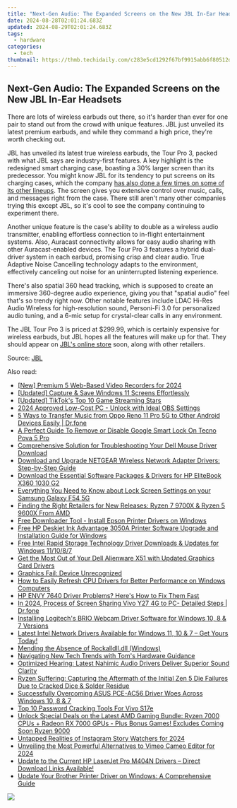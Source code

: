 ```yaml
---
title: "Next-Gen Audio: The Expanded Screens on the New JBL In-Ear Headsets"
date: 2024-08-28T02:01:24.683Z
updated: 2024-08-29T02:01:24.683Z
tags:
  - hardware
categories:
  - tech
thumbnail: https://thmb.techidaily.com/c283e5cd1292f67bf9915abb6f80512d4b71e72814dc3723834abc073685ea0d.jpg
---
```


## Next-Gen Audio: The Expanded Screens on the New JBL In-Ear Headsets

There are lots of wireless earbuds out there, so it's harder than ever for one pair to stand out from the crowd with unique features. JBL just unveiled its latest premium earbuds, and while they command a high price, they're worth checking out.

 JBL has unveiled its latest true wireless earbuds, the Tour Pro 3, packed with what JBL says are industry-first features. A key highlight is the redesigned smart charging case, boasting a 30% larger screen than its predecessor. You might know JBL for its tendency to put screens on its charging cases, which the company [has also done a few times on some of its other lineups](https://some-guidance.techidaily.com/updated-unveiling-leading-edge-vr-developers/). The screen gives you extensive control over music, calls, and messages right from the case. There still aren't many other companies trying this except JBL, so it's cool to see the company continuing to experiment there.

 Another unique feature is the case's ability to double as a wireless audio transmitter, enabling effortless connection to in-flight entertainment systems. Also, Auracast connectivity allows for easy audio sharing with other Auracast-enabled devices. The Tour Pro 3 features a hybrid dual-driver system in each earbud, promising crisp and clear audio. True Adaptive Noise Cancelling technology adapts to the environment, effectively canceling out noise for an uninterrupted listening experience.

 There's also spatial 360 head tracking, which is supposed to create an immersive 360-degree audio experience, giving you that "spatial audio" feel that's so trendy right now. Other notable features include LDAC Hi-Res Audio Wireless for high-resolution sound, Personi-Fi 3.0 for personalized audio tuning, and a 6-mic setup for crystal-clear calls in any environment.

 The JBL Tour Pro 3 is priced at $299.99, which is certainly expensive for wireless earbuds, but JBL hopes all the features will make up for that. They should appear on [JBL's online store](https://news.jbl.com/en-CEU/239681-enjoy-everywhere-entertainment-with-jbl-tour-pro-3-leading-the-next-generation-of-tws-earbuds) soon, along with other retailers.

 Source: [JBL](https://news.jbl.com/en-CEU/239681-enjoy-everywhere-entertainment-with-jbl-tour-pro-3-leading-the-next-generation-of-tws-earbuds)

<ins class="adsbygoogle"
     style="display:block"
     data-ad-format="autorelaxed"
     data-ad-client="ca-pub-7571918770474297"
     data-ad-slot="1223367746"></ins>



<ins class="adsbygoogle"
     style="display:block"
     data-ad-client="ca-pub-7571918770474297"
     data-ad-slot="8358498916"
     data-ad-format="auto"
     data-full-width-responsive="true"></ins>

<span class="atpl-alsoreadstyle">Also read:</span>
<div><ul>
<li><a href="https://remote-screen-capture.techidaily.com/new-premium-5-web-based-video-recorders-for-2024/"><u>[New] Premium 5 Web-Based Video Recorders for 2024</u></a></li>
<li><a href="https://video-screen-grab.techidaily.com/updated-capture-and-save-windows-11-screens-effortlessly/"><u>[Updated] Capture & Save Windows 11 Screens Effortlessly</u></a></li>
<li><a href="https://tiktok-video-files.techidaily.com/updated-tiktoks-top-10-game-streaming-stars/"><u>[Updated] TikTok's Top 10 Game Streaming Stars</u></a></li>
<li><a href="https://visual-screen-recording.techidaily.com/2024-approved-low-cost-pc-unlock-with-ideal-obs-settings/"><u>2024 Approved  Low-Cost PC - Unlock with Ideal OBS Settings</u></a></li>
<li><a href="https://blog-min.techidaily.com/5-ways-to-transfer-music-from-oppo-reno-11-pro-5g-to-other-android-devices-easily-drfone-by-drfone-transfer-from-android-transfer-from-android/"><u>5 Ways to Transfer Music from Oppo Reno 11 Pro 5G to Other Android Devices Easily | Dr.fone</u></a></li>
<li><a href="https://unlock-android.techidaily.com/a-perfect-guide-to-remove-or-disable-google-smart-lock-on-tecno-pova-5-pro-by-drfone-android/"><u>A Perfect Guide To Remove or Disable Google Smart Lock On Tecno Pova 5 Pro</u></a></li>
<li><a href="https://hardware-updates.techidaily.com/comprehensive-solution-for-troubleshooting-your-dell-mouse-driver-download/"><u>Comprehensive Solution for Troubleshooting Your Dell Mouse Driver Download</u></a></li>
<li><a href="https://hardware-updates.techidaily.com/download-and-upgrade-netgear-wireless-network-adapter-drivers-step-by-step-guide/"><u>Download and Upgrade NETGEAR Wireless Network Adapter Drivers: Step-by-Step Guide</u></a></li>
<li><a href="https://hardware-updates.techidaily.com/download-the-essential-software-packages-and-drivers-for-hp-elitebook-x360-1030-g2/"><u>Download the Essential Software Packages & Drivers for HP EliteBook X360 1030 G2</u></a></li>
<li><a href="https://android-unlock.techidaily.com/everything-you-need-to-know-about-lock-screen-settings-on-your-samsung-galaxy-f54-5g-by-drfone-android/"><u>Everything You Need to Know about Lock Screen Settings on your Samsung Galaxy F54 5G</u></a></li>
<li><a href="https://hardware-updates.techidaily.com/finding-the-right-retailers-for-new-releases-ryzen-7-9700x-and-ryzen-5-9600x-from-amd/"><u>Finding the Right Retailers for New Releases: Ryzen 7 9700X & Ryzen 5 9600X From AMD</u></a></li>
<li><a href="https://hardware-updates.techidaily.com/free-downloader-tool-install-epson-printer-drivers-on-windows/"><u>Free Downloader Tool - Install Epson Printer Drivers on Windows</u></a></li>
<li><a href="https://hardware-updates.techidaily.com/free-hp-deskjet-ink-advantage-3050a-printer-software-upgrade-and-installation-guide-for-windows/"><u>Free HP Deskjet Ink Advantage 3050A Printer Software Upgrade and Installation Guide for Windows</u></a></li>
<li><a href="https://hardware-updates.techidaily.com/free-intel-rapid-storage-technology-driver-downloads-and-updates-for-windows-111087/"><u>Free Intel Rapid Storage Technology Driver Downloads & Updates for Windows 11/10/8/7</u></a></li>
<li><a href="https://hardware-updates.techidaily.com/get-the-most-out-of-your-dell-alienware-x51-with-updated-graphics-card-drivers/"><u>Get the Most Out of Your Dell Alienware X51 with Updated Graphics Card Drivers</u></a></li>
<li><a href="https://graphic-issues.techidaily.com/graphics-fail-device-unrecognized/"><u>Graphics Fail: Device Unrecognized</u></a></li>
<li><a href="https://hardware-updates.techidaily.com/how-to-easily-refresh-cpu-drivers-for-better-performance-on-windows-computers/"><u>How to Easily Refresh CPU Drivers for Better Performance on Windows Computers</u></a></li>
<li><a href="https://hardware-updates.techidaily.com/hp-envy-7640-driver-problems-heres-how-to-fix-them-fast/"><u>HP ENVY 7640 Driver Problems? Here's How to Fix Them Fast</u></a></li>
<li><a href="https://screen-mirror.techidaily.com/in-2024-process-of-screen-sharing-vivo-y27-4g-to-pc-detailed-steps-drfone-by-drfone-android/"><u>In 2024, Process of Screen Sharing Vivo Y27 4G to PC- Detailed Steps | Dr.fone</u></a></li>
<li><a href="https://hardware-updates.techidaily.com/installing-logitechs-brio-webcam-driver-software-for-windows-10-8-and-7-versions/"><u>Installing Logitech's BRIO Webcam Driver Software for Windows 10, 8 & 7 Versions</u></a></li>
<li><a href="https://hardware-updates.techidaily.com/latest-intel-network-drivers-available-for-windows-11-10-and-7-get-yours-today/"><u>Latest Intel Network Drivers Available for Windows 11, 10 & 7 – Get Yours Today!</u></a></li>
<li><a href="https://windows11.techidaily.com/mending-the-absence-of-rockalldlldll-windows/"><u>Mending the Absence of Rockalldll.dll (Windows)</u></a></li>
<li><a href="https://hardware-updates.techidaily.com/navigating-new-tech-trends-with-toms-hardware-guidance/"><u>Navigating New Tech Trends with Tom's Hardware Guidance</u></a></li>
<li><a href="https://hardware-updates.techidaily.com/optimized-hearing-latest-nahimic-audio-drivers-deliver-superior-sound-clarity/"><u>Optimized Hearing: Latest Nahimic Audio Drivers Deliver Superior Sound Clarity</u></a></li>
<li><a href="https://hardware-updates.techidaily.com/ryzen-suffering-capturing-the-aftermath-of-the-initial-zen-5-die-failures-due-to-cracked-dice-and-solder-residue/"><u>Ryzen Suffering: Capturing the Aftermath of the Initial Zen 5 Die Failures Due to Cracked Dice & Solder Residue</u></a></li>
<li><a href="https://hardware-updates.techidaily.com/1722966480690-successfully-overcoming-asus-pce-ac56-driver-woes-across-windows-10-8-and-7/"><u>Successfully Overcoming ASUS PCE-AC56 Driver Woes Across Windows 10, 8 & 7</u></a></li>
<li><a href="https://android-unlock.techidaily.com/top-10-password-cracking-tools-for-vivo-s17e-by-drfone-android/"><u>Top 10 Password Cracking Tools For Vivo S17e</u></a></li>
<li><a href="https://hardware-updates.techidaily.com/unlock-special-deals-on-the-latest-amd-gaming-bundle-ryzen-7000-cpus-plus-radeon-rx-7000-gpus-plus-bonus-games-excludes-coming-soon-ryzen-9000/"><u>Unlock Special Deals on the Latest AMD Gaming Bundle: Ryzen 7000 CPUs + Radeon RX 7000 GPUs - Plus Bonus Games! Excludes Coming Soon Ryzen 9000</u></a></li>
<li><a href="https://instagram-clips.techidaily.com/untapped-realities-of-instagram-story-watchers-for-2024/"><u>Untapped Realities of Instagram Story Watchers for 2024</u></a></li>
<li><a href="https://vimeo-videos.techidaily.com/unveiling-the-most-powerful-alternatives-to-vimeo-cameo-editor-for-2024/"><u>Unveiling the Most Powerful Alternatives to Vimeo Cameo Editor for 2024</u></a></li>
<li><a href="https://hardware-updates.techidaily.com/update-to-the-current-hp-laserjet-pro-m404n-drivers-direct-download-links-available/"><u>Update to the Current HP LaserJet Pro M404N Drivers – Direct Download Links Available!</u></a></li>
<li><a href="https://hardware-updates.techidaily.com/update-your-brother-printer-driver-on-windows-a-comprehensive-guide/"><u>Update Your Brother Printer Driver on Windows: A Comprehensive Guide</u></a></li>
</ul></div>

<!-- affiliate ads begin -->
<a href="https://store.movavi.com/affiliate.php?ACCOUNT=MOVAVI&AFFILIATE=108875&PATH=https%3A%2F%2Fwww.movavi.com%3FAFFILIATE%3D108875%26RESOURCE%3DMovavi%2BScreen%2BRecorder%2Bbox"><img src="https://mcusercontent.com/0885a03ded3d480dca9287f12/images/f026b149-fc7c-fd54-5f3e-1460bbb19b6b.jpg" border="0"></a>
<!-- affiliate ads end -->